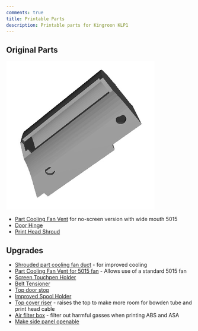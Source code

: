 ```yaml
---
comments: true
title: Printable Parts
description: Printable parts for Kingroon KLP1
---
```


## Original Parts

![Part cooling fan vent image](/images/part_cooling_fan_vent.webp)

- [Part Cooling Fan Vent](/files/KLP1_fan_vent_v2.4.stl) for no-screen version with wide mouth 5015
- [Door Hinge](https://www.printables.com/model/495771-klp1-hinge)
- [Print Head Shroud](https://www.printables.com/model/558389-kingroon-klp1-head-model-fan-duct-for-5015-fan)

## Upgrades

- [Shrouded part cooling fan duct](https://www.printables.com/model/564000-kingroon-klp1-shrouded-fan-duct) - for improved cooling
- [Part Cooling Fan Vent for 5015 fan](https://www.printables.com/model/559874-klp1-fan-vent-5015) - Allows use of a standard 5015 fan
- [Screen Touchpen Holder](https://www.printables.com/model/596269-touch-screen-pen-holder-for-kingroon-klp1)
- [Belt Tensioner](https://www.printables.com/model/562359-kingroon-klp1-belt-tensioner)
- [Top door stop](https://www.printables.com/model/604369-kingroon-kpl1-mods/files)
- [Improved Spool Holder](https://www.printables.com/model/597464-improved-spool-holder-for-kingroon-klp1)
- [Top cover riser](https://www.printables.com/model/612282-riser-upgrade-for-kingroon-klp1) - raises the top to make more room for bowden tube and print head cable
- [Air filter box](https://www.printables.com/model/633955-air-filter-for-kingroon-klp1) - filter out harmful gasses when printing ABS and ASA 
- [Make side panel openable](https://www.printables.com/model/618476-kingroon-klp1-side-panel-magnet-door-spool-holder)